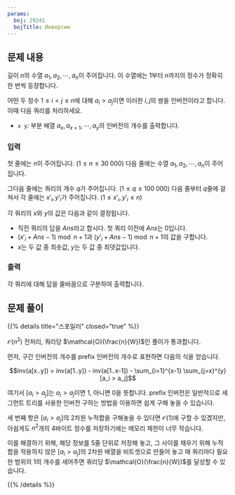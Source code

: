```yaml
---
params:
  boj: 29241
  bojTitle: Инверсии
---
```


## 문제 내용

길이 $n$의 수열 $a_1, a_2, \cdots, a_n$이 주어집니다. 이 수열에는 1부터 $n$까지의 정수가 정확히 한 번씩 등장합니다.

어떤 두 정수 $1 \le i < j \le n$에 대해 $a_i > a_j$이면 이러한 $i, j$의 쌍을 인버전이라고 합니다. 이때 다음 쿼리를 처리하세요.

* `x y`: 부분 배열 $a_x, a_{x+1}, \cdots, a_y$의 인버전의 개수를 출력합니다.

### 입력

첫 줄에는 $n$이 주어집니다. ($1 \le n \le 30\;000$) 다음 줄에는 수열 $a_1, a_2, \cdots, a_n$이 주어집니다.

그다음 줄에는 쿼리의 개수 $q$가 주어집니다. ($1 \le q \le 100\;000$) 다음 줄부터 $q$줄에 걸쳐서 각 줄에는 $x'_i, y'_i$가 주어집니다. ($1 \le x'_i, y'_i \le n$)

각 쿼리의 $x$와 $y$의 값은 다음과 같이 결정됩니다.

* 직전 쿼리의 답을 $Ans$라고 합시다. 첫 쿼리 이전에 $Ans$는 0입니다.
* $(x'_i + Ans - 1) \bmod n + 1$과 $(y'_i + Ans - 1) \bmod n + 1$의 값을 구합니다.
* $x$는 두 값 중 최솟값, $y$는 두 값 중 최댓값입니다.

### 출력

각 쿼리에 대해 답을 줄바꿈으로 구분하여 출력합니다.

## 문제 풀이

{{% details title="스포일러" closed="true" %}}

$\mathcal{O}(n^2)$ 전처리, 쿼리당 $\mathcal{O}(\frac{n}{W})$인 풀이가 통과합니다.

먼저, 구간 인버전의 개수를 prefix 인버전의 개수로 표현하면 다음의 식을 얻습니다.

$$inv(a[x..y]) = inv(a[1..y]) - inv(a[1..x-1]) - \sum_{i=1}^{x-1} \sum_{j=x}^{y} [a_i > a_j]$$

여기서 $[a_i > a_j]$는 $a_i > a_j$이면 1, 아니면 0을 뜻합니다. prefix 인버전은 일반적으로 세그먼트 트리를 사용한 인버전 구하는 방법을 이용하면 쉽게 구해 놓을 수 있습니다.

세 번째 항은 $[a_i > a_j]$의 2차원 누적합을 구해놓을 수 있다면 $\mathcal{O} (1)$에 구할 수 있겠지만, 아쉽게도 $n^2$개의 4바이트 정수를 저장하기에는 메모리 제한이 너무 작습니다.

이를 해결하기 위해, 해당 정보를 5줄 단위로 저장해 놓고, 그 사이를 채우기 위해 누적합을 적용하지 않은 $[a_i > a_j]$의 2차원 배열을 비트셋으로 만들어 놓고 매 쿼리마다 필요한 범위의 1의 개수를 세어주면
쿼리당 $\mathcal{O}(\frac{n}{W})$를 달성할 수 있습니다.

{{% /details %}}
